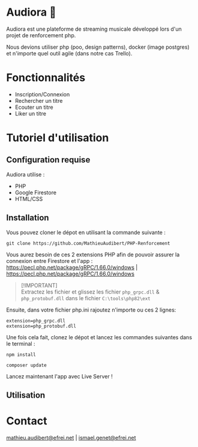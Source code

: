 # Audiora 🎵

Audiora est une plateforme de streaming musicale développé lors d'un projet de renforcement php.

Nous devions utiliser php (poo, design patterns), docker (image postgres) et n'importe quel outil agile (dans notre cas Trello).


# Fonctionnalités

- Inscription/Connexion 
- Rechercher un titre
- Ecouter un titre 
- Liker un titre 

# Tutoriel d'utilisation

## Configuration requise

Audiora utilise :
- PHP
- Google Firestore
- HTML/CSS

## Installation

Vous pouvez cloner le dépot en utilisant la commande suivante :
``` 
git clone https://github.com/MathieuAudibert/PHP-Renforcement
``` 

Vous aurez besoin de ces 2 extensions PHP afin de pouvoir assurer la connexion entre Firestore et l'app : 
https://pecl.php.net/package/gRPC/1.66.0/windows | https://pecl.php.net/package/gRPC/1.66.0/windows

>[!IMPORTANT]\
>Extractez les fichier et glissez les fichier `php_grpc.dll` & `php_protobuf.dll` dans le fichier `C:\tools\php82\ext`


Ensuite, dans votre fichier php.ini rajoutez n'importe ou ces 2 lignes: 
```
extension=php_grpc.dll
extension=php_protobuf.dll
```

Une fois cela fait, clonez le dépot et lancez les commandes suivantes dans le terminal : 
```
npm install
```

```
composer update 
```

Lancez maintenant l'app avec Live Server !

## Utilisation 


# Contact

mathieu.audibert@efrei.net | ismael.genet@efrei.net
